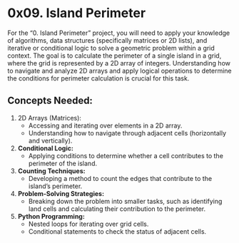 # 0x09. Island Perimeter

For the “0. Island Perimeter” project, you will need to apply your knowledge of algorithms, data structures (specifically matrices or 2D lists), and iterative or conditional logic to solve a geometric problem within a grid context. The goal is to calculate the perimeter of a single island in a grid, where the grid is represented by a 2D array of integers. Understanding how to navigate and analyze 2D arrays and apply logical operations to determine the conditions for perimeter calculation is crucial for this task.

## Concepts Needed:

1. 2D Arrays (Matrices):
   - Accessing and iterating over elements in a 2D array.
   - Understanding how to navigate through adjacent cells (horizontally and vertically).
2. **Conditional Logic:**
   - Applying conditions to determine whether a cell contributes to the perimeter of the island.
3. **Counting Techniques:**
   - Developing a method to count the edges that contribute to the island’s perimeter.
4. **Problem-Solving Strategies:**
   - Breaking down the problem into smaller tasks, such as identifying land cells and calculating their contribution to the perimeter.
5. **Python Programming:**
   - Nested loops for iterating over grid cells.
   - Conditional statements to check the status of adjacent cells.
